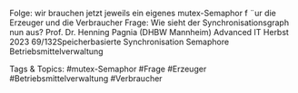 Folge: wir brauchen jetzt jeweils ein eigenes mutex-Semaphor f ¨ur die
Erzeuger und die Verbraucher
Frage: Wie sieht der Synchronisationsgraph nun aus?
Prof. Dr. Henning Pagnia (DHBW Mannheim) Advanced IT Herbst 2023 69/132Speicherbasierte Synchronisation Semaphore
Betriebsmittelverwaltung

   Tags & Topics:
   #mutex-Semaphor
   #Frage
   #Erzeuger
   #Betriebsmittelverwaltung
   #Verbraucher